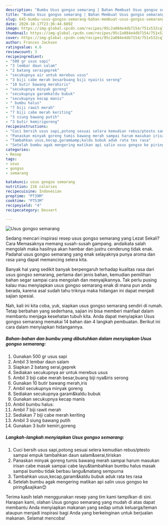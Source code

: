 ```yaml
---
description: "Bumbu Usus gongso semarang | Bahan Membuat Usus gongso semarang Yang Sempurna"
title: "Bumbu Usus gongso semarang | Bahan Membuat Usus gongso semarang Yang Sempurna"
slug: 645-bumbu-usus-gongso-semarang-bahan-membuat-usus-gongso-semarang-yang-sempurna
date: 2020-10-17T23:36:44.689Z
image: https://img-global.cpcdn.com/recipes/95c2a084e4db7154/751x532cq70/usus-gongso-semarang-foto-resep-utama.jpg
thumbnail: https://img-global.cpcdn.com/recipes/95c2a084e4db7154/751x532cq70/usus-gongso-semarang-foto-resep-utama.jpg
cover: https://img-global.cpcdn.com/recipes/95c2a084e4db7154/751x532cq70/usus-gongso-semarang-foto-resep-utama.jpg
author: Frances Jackson
ratingvalue: 4.6
reviewcount: 3
recipeingredient:
- "500 gr usus sapi"
- "3 lembar daun salam"
- "2 batang seraigeprek"
- "secukupnya air untuk merebus usus"
- "3 biji cabe merah besarbuang biji nyairis serong"
- "10 butir bawang merahiris"
- "secukupnya minyak goreng"
- "secukupnya garamkaldu bubuk"
- "secukupnya kecap manis"
- " bumbu halus"
- "7 biji rawit merah"
- "7 biji cabe merah keriting"
- "3 siung bawang putih"
- "3 butir kemirigoreng"
recipeinstructions:
- "Cuci bersih usus sapi,potong sesuai selera kemudian rebus/ptesto sampai empuk tambahkan daun salam&amp;serai,tiriskan"
- "Panaskan minyak goreng tumis bawang merah sampai harum masukan irisan cabe masak sampai cabe layu&amp;tambahkan bumbu halus masak sampai bumbu tidak berbau langu&amp;matang sempurna"
- "Tambahkan usus,kecap,garam&amp;kaldu bubuk aduk rata tes rasa"
- "Setelah bumbu agak mengering matikan api salin usus gongso ke piring&amp;sajikan😊"
categories:
- Resep
tags:
- usus
- gongso
- semarang

katakunci: usus gongso semarang 
nutrition: 216 calories
recipecuisine: Indonesian
preptime: "PT39M"
cooktime: "PT53M"
recipeyield: "4"
recipecategory: Dessert

---
```



![Usus gongso semarang](https://img-global.cpcdn.com/recipes/95c2a084e4db7154/751x532cq70/usus-gongso-semarang-foto-resep-utama.jpg)

Sedang mencari inspirasi resep usus gongso semarang yang Lezat Sekali? Cara Memasaknya memang susah-susah gampang. andaikata salah mengolah maka hasilnya akan hambar dan justru cenderung tidak enak. Padahal usus gongso semarang yang enak selayaknya punya aroma dan rasa yang dapat memancing selera kita.



Banyak hal yang sedikit banyak berpengaruh terhadap kualitas rasa dari usus gongso semarang, pertama dari jenis bahan, kemudian pemilihan bahan segar sampai cara mengolah dan menyajikannya. Tak perlu pusing kalau mau menyiapkan usus gongso semarang enak di mana pun anda berada, karena asal sudah tahu triknya maka hidangan ini dapat menjadi sajian spesial.


Nah, kali ini kita coba, yuk, siapkan usus gongso semarang sendiri di rumah. Tetap berbahan yang sederhana, sajian ini bisa memberi manfaat dalam membantu menjaga kesehatan tubuh kita. Anda dapat menyiapkan Usus gongso semarang memakai 14 bahan dan 4 langkah pembuatan. Berikut ini cara dalam menyiapkan hidangannya.

<!--inarticleads1-->

##### Bahan-bahan dan bumbu yang dibutuhkan dalam menyiapkan Usus gongso semarang:

1. Gunakan 500 gr usus sapi
1. Ambil 3 lembar daun salam
1. Siapkan 2 batang serai,geprek
1. Sediakan secukupnya air untuk merebus usus
1. Ambil 3 biji cabe merah besar,buang biji nya&amp;iris serong
1. Gunakan 10 butir bawang merah,iris
1. Ambil secukupnya minyak goreng
1. Sediakan secukupnya garam&amp;kaldu bubuk
1. Gunakan secukupnya kecap manis
1. Ambil  bumbu halus:
1. Ambil 7 biji rawit merah
1. Sediakan 7 biji cabe merah keriting
1. Ambil 3 siung bawang putih
1. Gunakan 3 butir kemiri,goreng




<!--inarticleads2-->

##### Langkah-langkah menyiapkan Usus gongso semarang:

1. Cuci bersih usus sapi,potong sesuai selera kemudian rebus/ptesto sampai empuk tambahkan daun salam&amp;serai,tiriskan
1. Panaskan minyak goreng tumis bawang merah sampai harum masukan irisan cabe masak sampai cabe layu&amp;tambahkan bumbu halus masak sampai bumbu tidak berbau langu&amp;matang sempurna
1. Tambahkan usus,kecap,garam&amp;kaldu bubuk aduk rata tes rasa
1. Setelah bumbu agak mengering matikan api salin usus gongso ke piring&amp;sajikan😊




Terima kasih telah menggunakan resep yang tim kami tampilkan di sini. Harapan kami, olahan Usus gongso semarang yang mudah di atas dapat membantu Anda menyiapkan makanan yang sedap untuk keluarga/teman ataupun menjadi inspirasi bagi Anda yang berkeinginan untuk berjualan makanan. Selamat mencoba!
